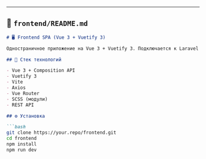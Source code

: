 
---

## 📄 `frontend/README.md`

```markdown
# 🖥️ Frontend SPA (Vue 3 + Vuetify 3)

Одностраничное приложение на Vue 3 + Vuetify 3. Подключается к Laravel Auth микросервису через REST API. Использует токен для авторизации.

## 🚀 Стек технологий

- Vue 3 + Composition API
- Vuetify 3
- Vite
- Axios
- Vue Router
- SCSS (модули)
- REST API

## ⚙️ Установка

```bash
git clone https://your.repo/frontend.git
cd frontend
npm install
npm run dev
```